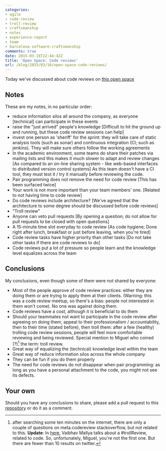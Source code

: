```yaml
---
categories:
- agile
- code-review
- troll-review
- craftsmanship
- notes
- experience-report
- team
- barcelona-software-craftsmanship
comments: true
date: 2015-03-16T22:44:42Z
title: 'Open Space: Code reviews'
url: /blog/2015/03/16/open-space-code-reviews/
---
```


Today we've discussed about code reviews on [this open space][eventpage]

## Notes

These are my notes, in no particular order:

  * reduce information silos all around the company, as everyone [technical] can participate in these events
  * raise the "just arrived" people's knowledge [Difficult to hit the ground up and running, but these code review sessions can help]
  * invest one person as 'sheriff' for the sprint: they will take care of static analysis tools (such as sonar) and continuous integration (CI; such as jenkins). They will make sure others follow the working agreements
  * In the academic environment, some teams do share their patches via mailing lists and this makes it much slower to adapt and review changes [As compared to an on-line sharing system - like web-based interfaces to distributed version control systems] As this team doesn't have a CI tool, they must test it / try it manually before reviewing the code.
  * Pair programming does not remove the need for code review [This has been surfaced twice]
  * Your work is not more important than your team members' one. [Related to not having time to code review]
  * Do code reviews include architecture? [We've agreed that the architecture to some degree should be discussed before code reviews]
  * "Troll review"
  * Anyone can veto pull requests [By opening a question; do not allow for pull requests to be closed with open questions]
  * A 15-minute time slot everyday to code review [As code hygiene; Done right after lunch,  breakfast or just before leaving, when you're tired]
  * Code review tasks have higher priority than other tasks [Do not take other tasks if there are code reviews to do]
  * Code reviews put a lot of pressure so people learn and the knowledge level equalizes across the team


## Conclusions


 My conclusions, even though some of them were not shared by everyone:

  * Most of the people approve of code review practices: either they are doing them or are trying to apply them at their clients. (Warning: this was a code review meetup, so there's a bias: people not interested in them won't come). No one was against doing them.
  * Code reviews have a cost, although it is beneficial to do them
  * Should your teammates not want to participate in the code review after agreeing on doing them, appeal to their professionalism / accountability, then to their time (stated before), then troll them: after a few (healthy) trolling code review sessions, people will feel more comfortable reviewing and being reviewed. Special mention to Miguel who coined (?)[^1] the term: troll review.
  * Great way of equalizing the (technical) knowledge level within the team
  * Great way of reduce information silos across the whole company
  * They can be fun if you do them properly
  * The need for code reviews do not disappear when pair programming: as long as you have a personal attachment to the code, you might not see its defects.


## Your own

Should you have any conclusions to share, please add a pull request to this [repository][blog_source] or do it as a comment.


[eventpage]: http://www.meetup.com/Barcelona-Software-Craftsmanship/events/220293683/
[blog_source]: https://github.com/alvarogarcia7/blog_source
[^1]: after searching some ten minutes on the internet, there are only a couple of questions on meta.codereview stackoverflow, but not related to this. **Update**: In [here](https://twitter.com/mallyvai/status/314260072798752768), Vaibhav Mallya talks about a #trollReview, related to code. So, unfortunately, Miguel, you're not the first one. But there are fewer than 10 results on twitter.



